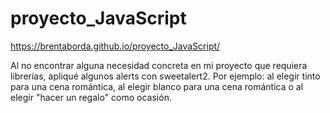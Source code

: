 # proyecto_JavaScript
https://brentaborda.github.io/proyecto_JavaScript/

Al no encontrar alguna necesidad concreta en mi proyecto que requiera librerías, apliqué algunos alerts con sweetalert2. Por ejemplo: al elegir tinto para una cena romántica, al elegir blanco para una cena romántica o al elegir "hacer un regalo" como ocasión.

